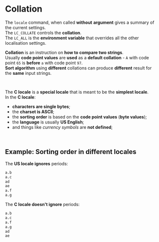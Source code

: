 # Collation
The `locale` command, when called **without** **argument** gives a summary of the current settings.<br>
The `LC_COLLATE` controls the **collation**.<br>
The `LC_ALL` is the **environment variable** that overrides all the other localisation settings.<br>

**Collation** is an instruction on **how to compare two strings**.<br>
Usually **code point values** are **used** as a **default collation** - `A` with code point `65` is **before** `a` with code point `97`.<br>
**Sort algorithm** using **different** collations can produce **different** result for the **same** input strings.<br>

<br>

The **C locale** is a **special locale** that is meant to be the **simplest locale**.<br>
In the **C locale**:
- **characters are single bytes**;
- the **charset is ASCII**;
- the **sorting order** is based on the **code point values** (**byte values**);
- the **language** is usually **US English**;
- and things like _currency symbols_ are **not defined**;

<br>

## Example: Sorting order in different locales
The **US locale ignores** periods:
```bash
a.b
a.c
ad
ae
a.f
a.g
```

The **C locale doesn't ignore** periods:
```bash
a.b
a.c
a.f
a.g
ad
ae
```
